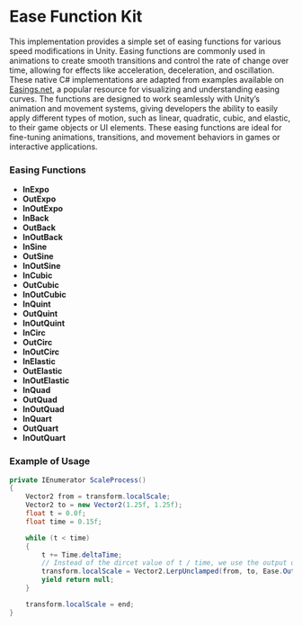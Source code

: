 # Ease Function Kit

This implementation provides a simple set of easing functions for various speed modifications in Unity. Easing functions are commonly used in animations to create smooth transitions and control the rate of change over time, allowing for effects like acceleration, deceleration, and oscillation. These native C# implementations are adapted from examples available on [Easings.net](https://easings.net/), a popular resource for visualizing and understanding easing curves. The functions are designed to work seamlessly with Unity’s animation and movement systems, giving developers the ability to easily apply different types of motion, such as linear, quadratic, cubic, and elastic, to their game objects or UI elements. These easing functions are ideal for fine-tuning animations, transitions, and movement behaviors in games or interactive applications.

### Easing Functions

- **InExpo**
- **OutExpo**
- **InOutExpo**
- **InBack**
- **OutBack**
- **InOutBack**
- **InSine**
- **OutSine**
- **InOutSine**
- **InCubic**
- **OutCubic**
- **InOutCubic**
- **InQuint**
- **OutQuint**
- **InOutQuint**
- **InCirc**
- **OutCirc**
- **InOutCirc**
- **InElastic**
- **OutElastic**
- **InOutElastic**
- **InQuad**
- **OutQuad**
- **InOutQuad**
- **InQuart**
- **OutQuart**
- **InOutQuart**

### Example of Usage

```cs
private IEnumerator ScaleProcess()
{
    Vector2 from = transform.localScale;
    Vector2 to = new Vector2(1.25f, 1.25f);
    float t = 0.0f;
    float time = 0.15f;

    while (t < time)
    {
        t += Time.deltaTime;
        // Instead of the dircet value of t / time, we use the output of OutBack function to simulate a more organic acceleration.
        transform.localScale = Vector2.LerpUnclamped(from, to, Ease.OutBack(t / time));
        yield return null;
    }

    transform.localScale = end;
}
```
